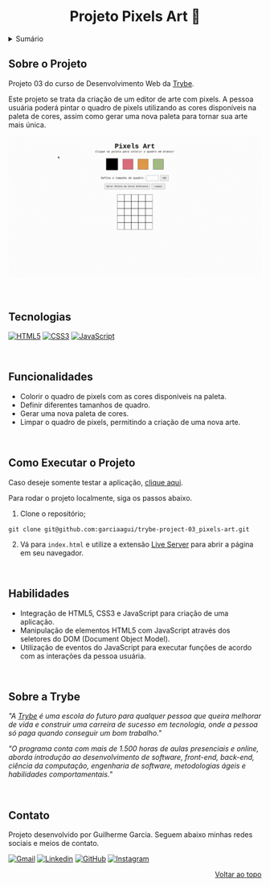 <a name="readme-top"></a>

<h1 align="center">Projeto Pixels Art 🎨</h1>

<details>
  <summary>Sumário</summary>
  <ol>
    <li><a href="#sobre-o-projeto">Sobre o Projeto</a></li>
    <li><a href="#tecnologias">Tecnologias</a></li>
    <li><a href="#funcionalidades">Funcionalidades</a></li>
    <li><a href="#como-executar-o-projeto">Como Executar o Projeto</a></li>
    <li><a href="#habilidades">Habilidades</a></li>
    <li><a href="#sobre-a-trybe">Sobre a Trybe</a></li>
    <li><a href="#contato">Contato</a></li>
  </ol>
</details>

## Sobre o Projeto
Projeto 03 do curso de Desenvolvimento Web da [Trybe](https://www.betrybe.com/).

Este projeto se trata da criação de um editor de arte com pixels. A pessoa usuária poderá pintar o quadro de pixels utilizando as cores disponíveis na paleta de cores, assim como gerar uma nova paleta para tornar sua arte mais única.

[![Project Pixels Art][project-demo]](https://garciaagui.github.io/trybe-project-03_pixels-art/)

<br/>

## Tecnologias
[![HTML5][html5-badge]][html5-url] [![CSS3][css3-badge]][css3-url] [![JavaScript][javascript-badge]][javascript-url]

<br/>

## Funcionalidades
<ul>
  <li>Colorir o quadro de pixels com as cores disponíveis na paleta.</li>
  <li>Definir diferentes tamanhos de quadro.</li>
  <li>Gerar uma nova paleta de cores.</li>
  <li>Limpar o quadro de pixels, permitindo a criação de uma nova arte.</li>
</ul>

<br/>

## Como Executar o Projeto
Caso deseje somente testar a aplicação, [clique aqui](https://garciaagui.github.io/trybe-project-03_pixels-art/).

Para rodar o projeto localmente, siga os passos abaixo.

1. Clone o repositório;
```
git clone git@github.com:garciaagui/trybe-project-03_pixels-art.git
```
2. Vá para `index.html` e utilize a extensão [Live Server](https://marketplace.visualstudio.com/items?itemName=ritwickdey.LiveServer) para abrir a página em seu navegador.

<br/>

## Habilidades
<ul>
  <li>Integração de HTML5, CSS3 e JavaScript para criação de uma aplicação.</li>
  <li>Manipulação de elementos HTML5 com JavaScript através dos seletores do DOM (Document Object Model).</li>
  <li>Utilização de eventos do JavaScript para executar funções de acordo com as interações da pessoa usuária.</li>
</ul>

<br/>

## Sobre a Trybe
_"A [Trybe](https://www.betrybe.com/) é uma escola do futuro para qualquer pessoa que queira melhorar de vida e construir uma carreira de sucesso em tecnologia, onde a pessoa só paga quando conseguir um bom trabalho."_

_"O programa conta com mais de 1.500 horas de aulas presenciais e online, aborda introdução ao desenvolvimento de software, front-end, back-end, ciência da computação, engenharia de software, metodologias ágeis e habilidades comportamentais._"

<br/>

## Contato
Projeto desenvolvido por Guilherme Garcia. Seguem abaixo minhas redes sociais e meios de contato.

[![Gmail][gmail-badge]][gmail-url] [![Linkedin][linkedin-badge]][linkedin-url] [![GitHub][github-badge]][github-url] [![Instagram][instagram-badge]][instagram-url]

<p align="right"><a href="#readme-top">Voltar ao topo</a></p>

<!-- MARKDOWN LINKS & IMAGES -->
[project-demo]: /project-demo.gif
[html5-url]: https://developer.mozilla.org/en-US/docs/Web/HTML
[html5-badge]: https://img.shields.io/badge/HTML5-E34F26?style=for-the-badge&logo=html5&logoColor=white
[css3-url]: https://developer.mozilla.org/en-US/docs/Web/CSS
[css3-badge]: https://img.shields.io/badge/CSS3-1572B6?style=for-the-badge&logo=css3&logoColor=white
[javascript-url]: https://developer.mozilla.org/en-US/docs/Web/JavaScript
[javascript-badge]: https://img.shields.io/badge/JavaScript-323330?style=for-the-badge&logo=javascript&logoColor=F7DF1E
[gmail-badge]: https://img.shields.io/badge/Gmail-D14836?style=for-the-badge&logo=gmail&logoColor=white
[gmail-url]: mailto:garciaguig@gmail.com
[linkedin-badge]: https://img.shields.io/badge/LinkedIn-0077B5?style=for-the-badge&logo=linkedin&logoColor=white
[linkedin-url]: https://www.linkedin.com/in/garciaagui/
[github-badge]: https://img.shields.io/badge/GitHub-100000?style=for-the-badge&logo=github&logoColor=white
[github-url]: https://github.com/garciaagui
[instagram-badge]: https://img.shields.io/badge/Instagram-E4405F?style=for-the-badge&logo=instagram&logoColor=white
[instagram-url]: https://www.instagram.com/garciaagui/
